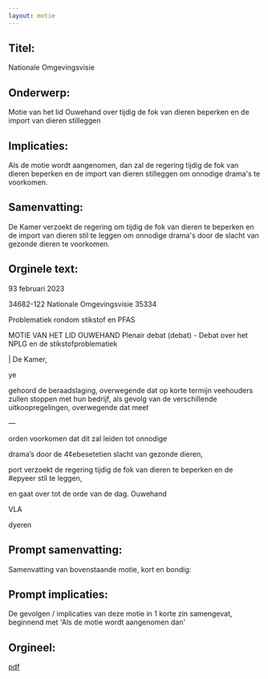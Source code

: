 ```yaml
---
layout: motie
---
```

## Titel:
Nationale Omgevingsvisie
## Onderwerp:
Motie van het lid Ouwehand over tijdig de fok van dieren beperken en de import van dieren stilleggen
## Implicaties:

Als de motie wordt aangenomen, dan zal de regering tijdig de fok van dieren beperken en de import van dieren stilleggen om onnodige drama's te voorkomen.
## Samenvatting:

De Kamer verzoekt de regering om tijdig de fok van dieren te beperken en de import van dieren stil te leggen om onnodige drama's door de slacht van gezonde dieren te voorkomen.
## Orginele text:


93 februari 2023

34682-122
Nationale Omgevingsvisie
35334

Problematiek rondom stikstof en PFAS

MOTIE VAN HET LID OUWEHAND
Plenair debat (debat) - Debat over het NPLG en de stikstofproblematiek

|
De Kamer,

ye

gehoord de beraadslaging,
overwegende dat op korte termijn veehouders zullen stoppen met hun bedrijf,
als gevolg van de verschillende uitkoopregelingen,
overwegende dat meet

—

orden voorkomen dat dit zal leiden tot onnodige

drama’s door de 4¢ebesetetien slacht van gezonde dieren,

port
verzoekt de regering tijdig de fok van dieren te beperken en de #epyeer stil te
leggen,

en gaat over tot de orde van de dag.
Ouwehand

VLA

dyeren


## Prompt samenvatting:
Samenvatting van bovenstaande motie, kort en bondig:


## Prompt implicaties:
De gevolgen / implicaties van deze motie in 1 korte zin samengevat, beginnend met 'Als de motie wordt aangenomen dan' 

## Orgineel:
[pdf](https://gegevensmagazijn.tweedekamer.nl/OData/v4/2.0/Document(445dd0da-a2ec-4f18-a23e-18e57675b681)/resource)
